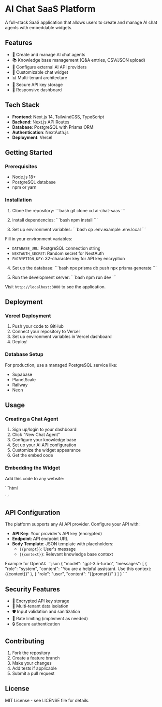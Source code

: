 # AI Chat SaaS Platform

A full-stack SaaS application that allows users to create and manage AI chat agents with embeddable widgets.

## Features

- 🤖 Create and manage AI chat agents
- 📚 Knowledge base management (Q&A entries, CSV/JSON upload)
- 🔧 Configure external AI API providers
- 🎨 Customizable chat widget
- 📊 Multi-tenant architecture
- 🔐 Secure API key storage
- 📱 Responsive dashboard

## Tech Stack

- **Frontend**: Next.js 14, TailwindCSS, TypeScript
- **Backend**: Next.js API Routes
- **Database**: PostgreSQL with Prisma ORM
- **Authentication**: NextAuth.js
- **Deployment**: Vercel

## Getting Started

### Prerequisites

- Node.js 18+
- PostgreSQL database
- npm or yarn

### Installation

1. Clone the repository:
\`\`\`bash
git clone <repository-url>
cd ai-chat-saas
\`\`\`

2. Install dependencies:
\`\`\`bash
npm install
\`\`\`

3. Set up environment variables:
\`\`\`bash
cp .env.example .env.local
\`\`\`

Fill in your environment variables:
- `DATABASE_URL`: PostgreSQL connection string
- `NEXTAUTH_SECRET`: Random secret for NextAuth
- `ENCRYPTION_KEY`: 32-character key for API key encryption

4. Set up the database:
\`\`\`bash
npx prisma db push
npx prisma generate
\`\`\`

5. Run the development server:
\`\`\`bash
npm run dev
\`\`\`

Visit `http://localhost:3000` to see the application.

## Deployment

### Vercel Deployment

1. Push your code to GitHub
2. Connect your repository to Vercel
3. Set up environment variables in Vercel dashboard
4. Deploy!

### Database Setup

For production, use a managed PostgreSQL service like:
- Supabase
- PlanetScale
- Railway
- Neon

## Usage

### Creating a Chat Agent

1. Sign up/login to your dashboard
2. Click "New Chat Agent"
3. Configure your knowledge base
4. Set up your AI API configuration
5. Customize the widget appearance
6. Get the embed code

### Embedding the Widget

Add this code to any website:

\`\`\`html
<script>
  (function() {
    var script = document.createElement('script');
    script.src = 'https://your-domain.com/widget.js';
    script.setAttribute('data-chat-agent-id', 'your-agent-id');
    script.setAttribute('data-config', '{}');
    document.head.appendChild(script);
  })();
</script>
\`\`\`

## API Configuration

The platform supports any AI API provider. Configure your API with:

- **API Key**: Your provider's API key (encrypted)
- **Endpoint**: API endpoint URL
- **Body Template**: JSON template with placeholders:
  - `{{prompt}}`: User's message
  - `{{context}}`: Relevant knowledge base context

Example for OpenAI:
\`\`\`json
{
  "model": "gpt-3.5-turbo",
  "messages": [
    {
      "role": "system",
      "content": "You are a helpful assistant. Use this context: {{context}}"
    },
    {
      "role": "user",
      "content": "{{prompt}}"
    }
  ]
}
\`\`\`

## Security Features

- 🔐 Encrypted API key storage
- 🏢 Multi-tenant data isolation
- 🛡️ Input validation and sanitization
- 🚦 Rate limiting (implement as needed)
- 🔒 Secure authentication

## Contributing

1. Fork the repository
2. Create a feature branch
3. Make your changes
4. Add tests if applicable
5. Submit a pull request

## License

MIT License - see LICENSE file for details.
